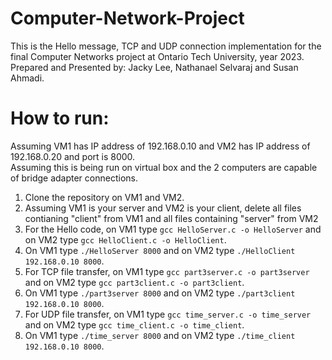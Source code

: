 # Computer-Network-Project
This is the Hello message, TCP and UDP connection implementation for the final Computer Networks project at Ontario Tech University, year 2023. Prepared and Presented by: Jacky Lee, Nathanael Selvaraj and Susan Ahmadi.  
# How to run:  
Assuming VM1 has IP address of 192.168.0.10 and VM2 has IP address of 192.168.0.20 and port is 8000.  
Assuming this is being run on virtual box and the 2 computers are capable of bridge adapter connections. 
1. Clone the repository on VM1 and VM2.  
2. Assuming VM1 is your server and VM2 is your client, delete all files contianing "client" from VM1 and all files containing "server" from VM2  
3. For the Hello code, on VM1 type ```gcc HelloServer.c -o HelloServer``` and on VM2 type ```gcc HelloClient.c -o HelloClient```.  
4. On VM1 type ```./HelloServer 8000``` and on VM2 type ```./HelloClient 192.168.0.10 8000```.  
5. For TCP file transfer, on VM1 type ```gcc part3server.c -o part3server``` and on VM2 type ```gcc part3client.c -o part3client```.  
6. On VM1 type ```./part3server 8000``` and on VM2 type ```./part3client 192.168.0.10 8000```.  
7. For UDP file transfer, on VM1 type ```gcc time_server.c -o time_server``` and on VM2 type ```gcc time_client.c -o time_client```.  
8. On VM1 type ```./time_server 8000``` and on VM2 type ```./time_client 192.168.0.10 8000```.  
